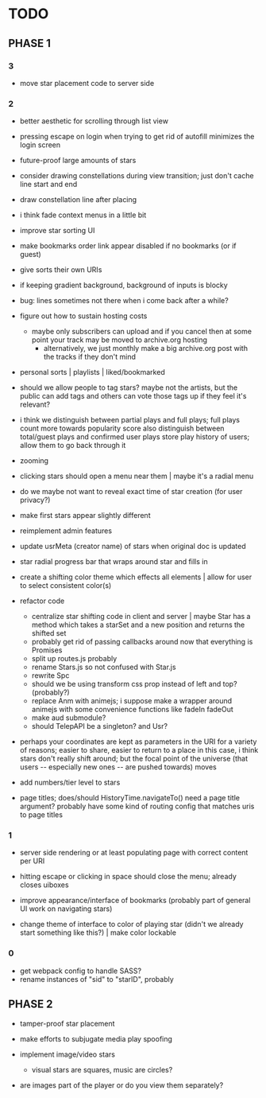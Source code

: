 # TODO
## PHASE 1
### 3
- move star placement code to server side

### 2
- better aesthetic for scrolling through list view

- pressing escape on login when trying to get rid of autofill minimizes the login screen

- future-proof large amounts of stars

- consider drawing constellations during view transition; just don't cache line start and end

- draw constellation line after placing

- i think fade context menus in a little bit

- improve star sorting UI

- make bookmarks order link appear disabled if no bookmarks (or if guest)

- give sorts their own URIs

- if keeping gradient background, background of inputs is blocky

- bug: lines sometimes not there when i come back after a while?

- figure out how to sustain hosting costs
	- maybe only subscribers can upload and if you cancel then at some point your track may be moved to archive.org hosting
		- alternatively, we just monthly make a big archive.org post with the tracks if they don't mind

- personal sorts
	| playlists
	| liked/bookmarked

- should we allow people to tag stars? maybe not the artists, but the public can add tags and others can vote those tags up if they feel it's relevant?

- i think we distinguish between partial plays and full plays; full plays count more towards popularity score
	also distinguish between total/guest plays and confirmed user plays
	store play history of users; allow them to go back through it

- zooming

- clicking stars should open a menu near them
	| maybe it's a radial menu

- do we maybe not want to reveal exact time of star creation (for user privacy?)

- make first stars appear slightly different

- reimplement admin features

- update usrMeta (creator name) of stars when original doc is updated

- star radial progress bar that wraps around star and fills in

- create a shifting color theme which effects all elements
	| allow for user to select consistent color(s)

- refactor code
	- centralize star shifting code in client and server
		| maybe Star has a method which takes a starSet and a new position and returns the shifted set
	- probably get rid of passing callbacks around now that everything is Promises
	- split up routes.js probably
	- rename Stars.js so not confused with Star.js
	- rewrite Spc
	- should we be using transform css prop instead of left and top? (probably?)
	- replace Anm with animejs; i suppose make a wrapper around animejs with some convenience functions like fadeIn fadeOut
	- make aud submodule?
	- should TelepAPI be a singleton? and Usr?

- perhaps your coordinates are kept as parameters in the URI for a variety of reasons; easier to share, easier to return to a place
	in this case, i think stars don't really shift around; but the focal point of the universe (that users -- especially new ones -- are pushed towards) moves

- add numbers/tier level to stars

- page titles; does/should HistoryTime.navigateTo() need a page title argument? probably have some kind of routing config that matches uris to page titles

### 1
- server side rendering or at least populating page with correct content per URI

- hitting escape or clicking in space should close the menu; already closes uiboxes

- improve appearance/interface of bookmarks (probably part of general UI work on navigating stars)

- change theme of interface to color of playing star (didn't we already start something like this?)
	| make color lockable

### 0
- get webpack config to handle SASS?
- rename instances of "sid" to "starID", probably

## PHASE 2
- tamper-proof star placement
- make efforts to subjugate media play spoofing

- implement image/video stars
	- visual stars are squares, music are circles?
- are images part of the player or do you view them separately?
